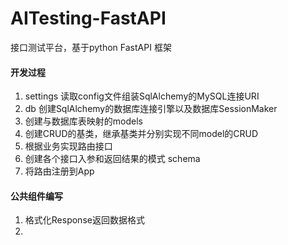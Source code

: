 # AITesting-FastAPI
接口测试平台，基于python FastAPI 框架

#### 开发过程
1. settings 读取config文件组装SqlAlchemy的MySQL连接URI
2. db 创建SqlAlchemy的数据库连接引擎以及数据库SessionMaker
3. 创建与数据库表映射的models
4. 创建CRUD的基类，继承基类并分别实现不同model的CRUD
5. 根据业务实现路由接口
6. 创建各个接口入参和返回结果的模式 schema
7. 将路由注册到App

#### 公共组件编写
1. 格式化Response返回数据格式
2. 

